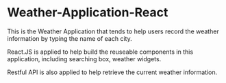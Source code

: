 # Weather-Application-React

This is the Weather Application that tends to help users record the weather information by typing the name of each city.

React.JS is applied to help build the reuseable components in this application, including searching box, weather widgets.

Restful API is also applied to help retrieve the current weather information.
